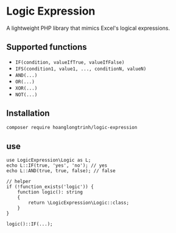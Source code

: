 # Logic Expression

A lightweight PHP library that mimics Excel's logical expressions.

## Supported functions

- `IF(condition, valueIfTrue, valueIfFalse)`
- `IFS(condition1, value1, ..., conditionN, valueN)`
- `AND(...)`
- `OR(...)`
- `XOR(...)`
- `NOT(...)`

## Installation

```bash
composer require hoanglongtrinh/logic-expression
```
## use

```
use LogicExpression\Logic as L;
echo L::IF(true, 'yes', 'no'); // yes
echo L::AND(true, true, false); // false

// helper
if (!function_exists('logic')) {
    function logic(): string
    {
        return \LogicExpression\Logic::class;
    }
}

logic()::IF(...);

```